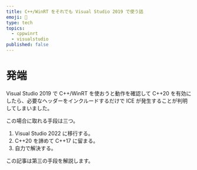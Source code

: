 ```yaml
---
title: C++/WinRT をそれでも Visual Studio 2019 で使う話
emoji: 📝
type: tech
topics:
  - cppwinrt
  - visualstudio
published: false
---
```


# 発端

Visual Studio 2019 で C++/WinRT を使おうと動作を確認して C++20 を有効にしたら、必要なヘッダーをインクルードするだけで ICE が発生することが判明してしまいました。

この場合に取れる手段は三つ。

  1. Visual Studio 2022 に移行する。
  2. C++20 を諦めて C++17 に留まる。
  3. 自力で解決する。

この記事は第三の手段を解説します。
